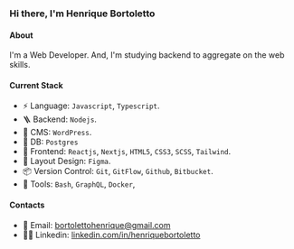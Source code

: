 ### Hi there, I'm Henrique Bortoletto

#### About

I'm a Web Developer. And, I'm studying backend to aggregate on the web skills.

#### Current Stack

- ⚡️ Language: `Javascript`, `Typescript`.
- 🪜 Backend: `Nodejs`.
- 🔖 CMS: `WordPress`.
- 💾 DB: `Postgres`
- 🎉 Frontend: `Reactjs`, `Nextjs`, `HTML5`, `CSS3`, `SCSS`, `Tailwind`.
- 🎨 Layout Design: `Figma`.
- 📦 Version Control: `Git`, `GitFlow`, `Github`, `Bitbucket`.
- 🔧 Tools: `Bash`, `GraphQL`, `Docker`,

#### Contacts

- 📧 Email: <a href="mailto:bortolettohenrique@gmail.com" target="_blank">bortolettohenrique@gmail.com</a>
- 🧔‍♂️ Linkedin: <a href="https://www.linkedin.com/in/henriquebortoletto/" target="_blank">linkedin.com/in/henriquebortoletto</a>
